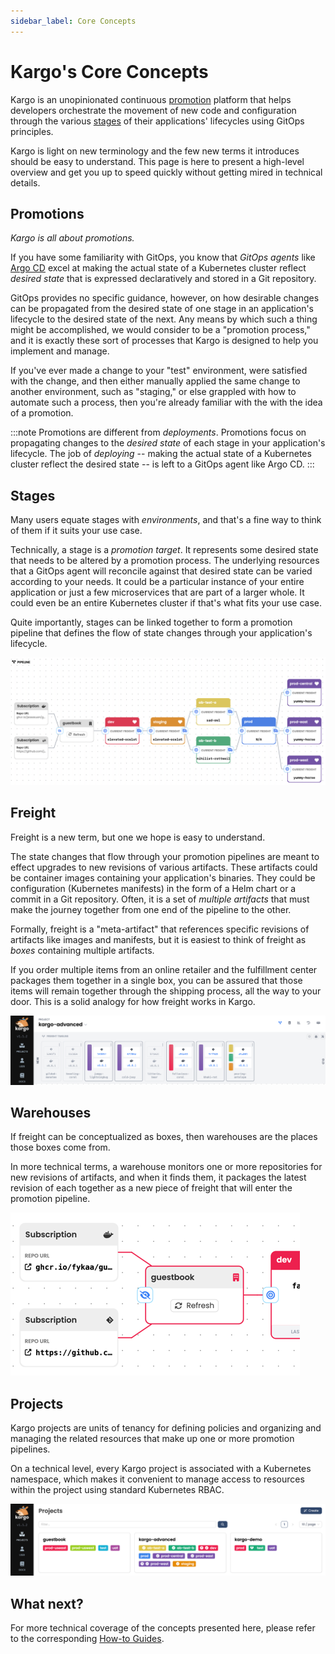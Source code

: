 ```yaml
---
sidebar_label: Core Concepts
---
```


# Kargo's Core Concepts

Kargo is an unopinionated continuous [promotion](#promotions) platform that
helps developers orchestrate the movement of new code and configuration through
the various [stages](#stages) of their applications' lifecycles using GitOps
principles.

Kargo is light on new terminology and the few new terms it introduces should
be easy to understand. This page is here to present a high-level overview and
get you up to speed quickly without getting mired in technical details.

## Promotions

_Kargo is all about promotions._

If you have some familiarity with GitOps, you know that _GitOps agents_ like
[Argo CD](https://argoproj.github.io/cd/) excel at making the actual state of a
Kubernetes cluster reflect _desired state_ that is expressed declaratively and
stored in a Git repository.

GitOps provides no specific guidance, however, on how desirable changes can be
propagated from the desired state of one stage in an application's lifecycle to
the desired state of the next. Any means by which such a thing might be
accomplished, we would consider to be a "promotion process," and it is exactly
these sort of processes that Kargo is designed to help you implement and manage.

If you've ever made a change to your "test" environment, were satisfied with the
change, and then either manually applied the same change to another environment,
such as "staging," or else grappled with how to automate such a process, then
you're already familiar with the with the idea of a promotion.

:::note
Promotions are different from _deployments_. Promotions focus on propagating
changes to the _desired state_ of each stage in your application's lifecycle.
The job of _deploying_ -- making the actual state of a Kubernetes cluster
reflect the desired state -- is left to a GitOps agent like Argo CD.
:::

## Stages

Many users equate stages with _environments_, and that's a fine way to think of
them if it suits your use case.

Technically, a stage is a _promotion target_. It represents some desired state
that needs to be altered by a promotion process. The underlying resources that a
GitOps agent will reconcile against that desired state can be varied according
to your needs. It could be a particular instance of your entire application or
just a few microservices that are part of a larger whole. It could even be an
entire Kubernetes cluster if that's what fits your use case.

Quite importantly, stages can be linked together to form a promotion pipeline
that defines the flow of state changes through your application's lifecycle.

![Stage](./img/kargo-stages.png)

## Freight

Freight is a new term, but one we hope is easy to understand.

The state changes that flow through your promotion pipelines are meant to effect
upgrades to new revisions of various artifacts. These artifacts could be
container images containing your application's binaries. They could be
configuration (Kubernetes manifests) in the form of a Helm chart or a commit in
a Git repository. Often, it is a set of _multiple artifacts_ that must make the
journey together from one end of the pipeline to the other.

Formally, freight is a "meta-artifact" that references specific revisions of
artifacts like images and manifests, but it is easiest to think of freight as
_boxes_ containing multiple artifacts.

If you order multiple items from an online retailer and the fulfillment center
packages them together in a single box, you can be assured that those items
will remain together through the shipping process, all the way to your door.
This is a solid analogy for how freight works in Kargo.

![Freight](./img/kargo-freight.png)

## Warehouses

If freight can be conceptualized as boxes, then warehouses are the places those
boxes come from.

In more technical terms, a warehouse monitors one or more repositories for new
revisions of artifacts, and when it finds them, it packages the latest revision
of each together as a new piece of freight that will enter the promotion
pipeline.

![Warehouse](./img/kargo-warehouses.png)

## Projects

Kargo projects are units of tenancy for defining policies and organizing and
managing the related resources that make up one or more promotion pipelines.

On a technical level, every Kargo project is associated with a Kubernetes
namespace, which makes it convenient to manage access to resources within the
project using standard Kubernetes RBAC.

![Project](./img/kargo-projects.png)

## What next?

For more technical coverage of the concepts presented here, please refer to the
corresponding [How-to Guides](../how-to-guides).
